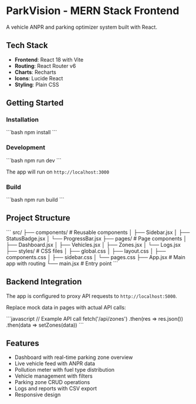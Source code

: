 # ParkVision - MERN Stack Frontend

A vehicle ANPR and parking optimizer system built with React.

## Tech Stack

- **Frontend**: React 18 with Vite
- **Routing**: React Router v6
- **Charts**: Recharts
- **Icons**: Lucide React
- **Styling**: Plain CSS

## Getting Started

### Installation

\`\`\`bash
npm install
\`\`\`

### Development

\`\`\`bash
npm run dev
\`\`\`

The app will run on `http://localhost:3000`

### Build

\`\`\`bash
npm run build
\`\`\`

## Project Structure

\`\`\`
src/
├── components/       # Reusable components
│   ├── Sidebar.jsx
│   ├── StatusBadge.jsx
│   └── ProgressBar.jsx
├── pages/           # Page components
│   ├── Dashboard.jsx
│   ├── Vehicles.jsx
│   ├── Zones.jsx
│   └── Logs.jsx
├── styles/          # CSS files
│   ├── global.css
│   ├── layout.css
│   ├── components.css
│   ├── sidebar.css
│   └── pages.css
├── App.jsx          # Main app with routing
└── main.jsx         # Entry point
\`\`\`

## Backend Integration

The app is configured to proxy API requests to `http://localhost:5000`. 

Replace mock data in pages with actual API calls:

\`\`\`javascript
// Example API call
fetch('/api/zones')
  .then(res => res.json())
  .then(data => setZones(data))
\`\`\`

## Features

- Dashboard with real-time parking zone overview
- Live vehicle feed with ANPR data
- Pollution meter with fuel type distribution
- Vehicle management with filters
- Parking zone CRUD operations
- Logs and reports with CSV export
- Responsive design
